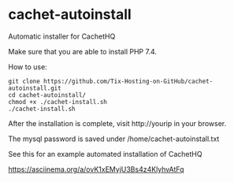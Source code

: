 # cachet-autoinstall
Automatic installer for CachetHQ

Make sure that you are able to install PHP 7.4.

How to use:
```
git clone https://github.com/Tix-Hosting-on-GitHub/cachet-autoinstall.git
cd cachet-autoinstall/
chmod +x ./cachet-install.sh
./cachet-install.sh
```
After the installation is complete, visit http://yourip in your browser.

The mysql password is saved under /home/cachet-autoinstall.txt

See this for an example automated installation of CachetHQ

https://asciinema.org/a/ovK1xEMyjU3Bs4z4KlyhvAtFq
